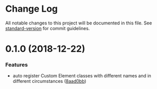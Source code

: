 # Change Log

All notable changes to this project will be documented in this file. See [standard-version](https://github.com/conventional-changelog/standard-version) for commit guidelines.

<a name="0.1.0"></a>
# 0.1.0 (2018-12-22)


### Features

* auto register Custom Element classes with different names and in different circumstances ([8aad0bb](https://github.com/bashmish/carehtml/commit/8aad0bb))
